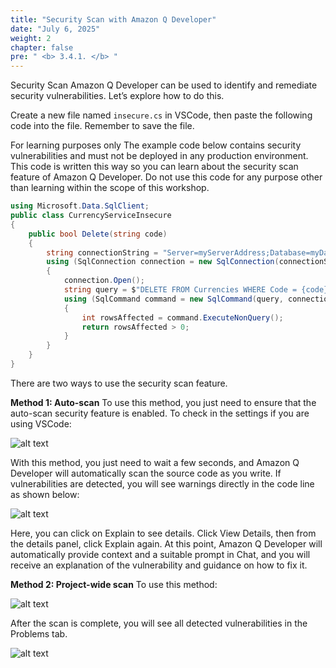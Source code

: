 ```yaml
---
title: "Security Scan with Amazon Q Developer"
date: "July 6, 2025"
weight: 2
chapter: false
pre: " <b> 3.4.1. </b> "
---
```


Security Scan
Amazon Q Developer can be used to identify and remediate security vulnerabilities. Let’s explore how to do this.

Create a new file named `insecure.cs` in VSCode, then paste the following code into the file. Remember to save the file.

For learning purposes only
The example code below contains security vulnerabilities and must not be deployed in any production environment. This code is written this way so you can learn about the security scan feature of Amazon Q Developer. Do not use this code for any purpose other than learning within the scope of this workshop.

```csharp
using Microsoft.Data.SqlClient;
public class CurrencyServiceInsecure
{
    public bool Delete(string code)
    {
        string connectionString = "Server=myServerAddress;Database=myDataBase;User Id=myUsername;Password=myPassword;";
        using (SqlConnection connection = new SqlConnection(connectionString))
        {
            connection.Open();
            string query = $"DELETE FROM Currencies WHERE Code = {code}";
            using (SqlCommand command = new SqlCommand(query, connection))
            {
                int rowsAffected = command.ExecuteNonQuery();
                return rowsAffected > 0;
            }
        }
    }
}
```

There are two ways to use the security scan feature.

**Method 1: Auto-scan**
To use this method, you just need to ensure that the auto-scan security feature is enabled. To check in the settings if you are using VSCode:

![alt text](/images/3-sdlc/3.4-review/3.4.1-security-scan/image.png?width=40pc)

With this method, you just need to wait a few seconds, and Amazon Q Developer will automatically scan the source code as you write. If vulnerabilities are detected, you will see warnings directly in the code line as shown below:

![alt text](/images/3-sdlc/3.4-review/3.4.1-security-scan/image-1.png?width=90pc)

Here, you can click on Explain to see details. Click View Details, then from the details panel, click Explain again. At this point, Amazon Q Developer will automatically provide context and a suitable prompt in Chat, and you will receive an explanation of the vulnerability and guidance on how to fix it.

**Method 2: Project-wide scan**
To use this method:

![alt text](/images/3-sdlc/3.4-review/3.4.1-security-scan/image-2.png?width=90pc)

After the scan is complete, you will see all detected vulnerabilities in the Problems tab.

![alt text](/images/3-sdlc/3.4-review/3.4.1-security-scan/image-3.png?width=40pc)